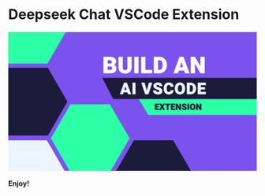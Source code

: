 # Deepseek Chat VSCode Extension

[![Thumbnail](./images/thumbnail.png)](https://youtu.be/OvbH4DGU2jQ)

**Enjoy!**
